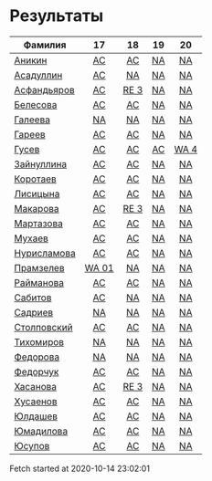 # Результаты
Фамилия | 17| 18| 19| 20
---|:---:|:---:|:---:|:---:
[Аникин](Аникин/README.md)  | [AC](Аникин/17.md) | [AC](Аникин/18.md) | [NA](Аникин/19.md) | [NA](Аникин/20.md)
[Асадуллин](Асадуллин/README.md)  | [AC](Асадуллин/17.md) | [NA](Асадуллин/18.md) | [NA](Асадуллин/19.md) | [NA](Асадуллин/20.md)
[Асфандьяров](Асфандьяров/README.md)  | [AC](Асфандьяров/17.md) | [RE 3](Асфандьяров/18.md) | [NA](Асфандьяров/19.md) | [NA](Асфандьяров/20.md)
[Белесова](Белесова/README.md)  | [AC](Белесова/17.md) | [AC](Белесова/18.md) | [NA](Белесова/19.md) | [NA](Белесова/20.md)
[Галеева](Галеева/README.md)  | [NA](Галеева/17.md) | [NA](Галеева/18.md) | [NA](Галеева/19.md) | [NA](Галеева/20.md)
[Гареев](Гареев/README.md)  | [AC](Гареев/17.md) | [AC](Гареев/18.md) | [NA](Гареев/19.md) | [NA](Гареев/20.md)
[Гусев](Гусев/README.md)  | [AC](Гусев/17.md) | [AC](Гусев/18.md) | [AC](Гусев/19.md) | [WA 4](Гусев/20.md)
[Зайнуллина](Зайнуллина/README.md)  | [AC](Зайнуллина/17.md) | [AC](Зайнуллина/18.md) | [NA](Зайнуллина/19.md) | [NA](Зайнуллина/20.md)
[Коротаев](Коротаев/README.md)  | [AC](Коротаев/17.md) | [AC](Коротаев/18.md) | [NA](Коротаев/19.md) | [NA](Коротаев/20.md)
[Лисицына](Лисицына/README.md)  | [AC](Лисицына/17.md) | [AC](Лисицына/18.md) | [NA](Лисицына/19.md) | [NA](Лисицына/20.md)
[Макарова](Макарова/README.md)  | [AC](Макарова/17.md) | [RE 3](Макарова/18.md) | [NA](Макарова/19.md) | [NA](Макарова/20.md)
[Мартазова](Мартазова/README.md)  | [AC](Мартазова/17.md) | [AC](Мартазова/18.md) | [NA](Мартазова/19.md) | [NA](Мартазова/20.md)
[Мухаев](Мухаев/README.md)  | [AC](Мухаев/17.md) | [AC](Мухаев/18.md) | [NA](Мухаев/19.md) | [NA](Мухаев/20.md)
[Нурисламова](Нурисламова/README.md)  | [AC](Нурисламова/17.md) | [AC](Нурисламова/18.md) | [NA](Нурисламова/19.md) | [NA](Нурисламова/20.md)
[Прамзелев](Прамзелев/README.md)  | [WA 01](Прамзелев/17.md) | [NA](Прамзелев/18.md) | [NA](Прамзелев/19.md) | [NA](Прамзелев/20.md)
[Райманова](Райманова/README.md)  | [AC](Райманова/17.md) | [AC](Райманова/18.md) | [NA](Райманова/19.md) | [NA](Райманова/20.md)
[Сабитов](Сабитов/README.md)  | [AC](Сабитов/17.md) | [NA](Сабитов/18.md) | [NA](Сабитов/19.md) | [NA](Сабитов/20.md)
[Садриев](Садриев/README.md)  | [NA](Садриев/17.md) | [NA](Садриев/18.md) | [NA](Садриев/19.md) | [NA](Садриев/20.md)
[Столповский](Столповский/README.md)  | [AC](Столповский/17.md) | [AC](Столповский/18.md) | [NA](Столповский/19.md) | [NA](Столповский/20.md)
[Тихомиров](Тихомиров/README.md)  | [NA](Тихомиров/17.md) | [NA](Тихомиров/18.md) | [NA](Тихомиров/19.md) | [NA](Тихомиров/20.md)
[Федорова](Федорова/README.md)  | [NA](Федорова/17.md) | [NA](Федорова/18.md) | [NA](Федорова/19.md) | [NA](Федорова/20.md)
[Федорчук](Федорчук/README.md)  | [AC](Федорчук/17.md) | [AC](Федорчук/18.md) | [NA](Федорчук/19.md) | [NA](Федорчук/20.md)
[Хасанова](Хасанова/README.md)  | [AC](Хасанова/17.md) | [RE 3](Хасанова/18.md) | [NA](Хасанова/19.md) | [NA](Хасанова/20.md)
[Хусаенов](Хусаенов/README.md)  | [AC](Хусаенов/17.md) | [AC](Хусаенов/18.md) | [NA](Хусаенов/19.md) | [NA](Хусаенов/20.md)
[Юлдашев](Юлдашев/README.md)  | [AC](Юлдашев/17.md) | [AC](Юлдашев/18.md) | [NA](Юлдашев/19.md) | [NA](Юлдашев/20.md)
[Юмадилова](Юмадилова/README.md)  | [AC](Юмадилова/17.md) | [AC](Юмадилова/18.md) | [NA](Юмадилова/19.md) | [NA](Юмадилова/20.md)
[Юсупов](Юсупов/README.md)  | [AC](Юсупов/17.md) | [AC](Юсупов/18.md) | [NA](Юсупов/19.md) | [NA](Юсупов/20.md)

Fetch started at 2020-10-14 23:02:01

